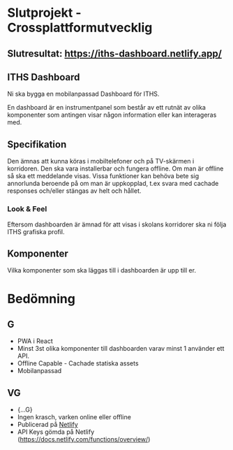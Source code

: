 # Slutprojekt - Crossplattformutvecklig

## Slutresultat: https://iths-dashboard.netlify.app/


## ITHS Dashboard
Ni ska bygga en mobilanpassad Dashboard för ITHS.

En dashboard är en instrumentpanel som består av ett rutnät av olika komponenter som antingen visar någon information eller kan interageras med.

## Specifikation
Den ämnas att kunna köras i mobiltelefoner och på TV-skärmen i korridoren.
Den ska vara installerbar och fungera offline.
Om man är offline så ska ett meddelande visas. Vissa funktioner kan behöva bete sig annorlunda beroende på om man är uppkopplad, t.ex svara med cachade responses och/eller stängas av helt och hållet.

### Look & Feel
Eftersom dashboarden är ämnad för att visas i skolans korridorer ska ni följa ITHS grafiska profil.

## Komponenter
Vilka komponenter som ska läggas till i dashboarden är upp till er.

# Bedömning
## G
* PWA i React
* Minst 3st olika komponenter till dashboarden varav minst 1 använder ett API.
* Offline Capable - Cachade statiska assets
* Mobilanpassad

## VG
* {...G}
* Ingen krasch, varken online eller offline
* Publicerad på [Netlify](https://www.netlify.com/)
* API Keys gömda på Netlify (https://docs.netlify.com/functions/overview/)
